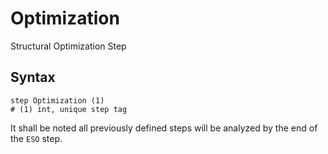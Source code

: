 # Optimization

Structural Optimization Step

## Syntax

```
step Optimization (1)
# (1) int, unique step tag
```

It shall be noted all previously defined steps will be analyzed by the end of the `ESO` step.
